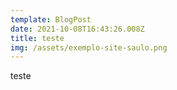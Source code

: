 ```yaml
---
template: BlogPost
date: 2021-10-08T16:43:26.008Z
title: teste
img: /assets/exemplo-site-saulo.png
---
```

teste
